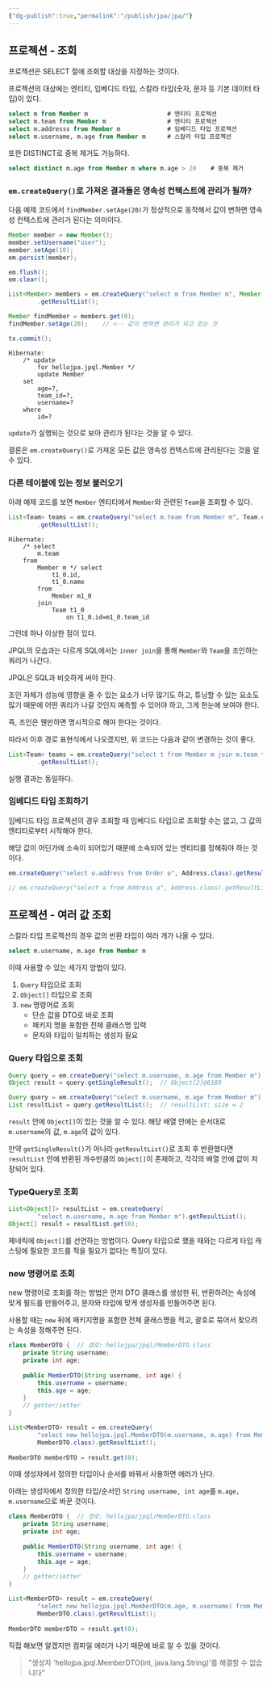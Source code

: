 ```yaml
---
{"dg-publish":true,"permalink":"/publish/jpa/jpa/"}
---
```


## 프로젝션 - 조회

프로젝션은 SELECT 절에 조회할 대상을 지정하는 것이다.

프로젝션의 대상에는 엔티티, 임베디드 타입, 스칼라 타입(숫자, 문자 등 기본 데이터 타입)이 있다.

```sql
select m from Member m                      # 엔티티 프로젝션
select m.team from Member m                 # 엔티티 프로젝션
select m.addresss from Member m             # 임베디드 타입 프로젝션
select m.username, m.age from Member m      # 스칼라 타입 프로젝션
```

또한 DISTINCT로 중복 제거도 가능하다.

```sql
select distinct m.age from Member m where m.age > 20    # 중복 제거
```


### `em.createQuery()`로 가져온 결과들은 영속성 컨텍스트에 관리가 될까?

다음 예제 코드에서 `findMember.setAge(20)`가 정상적으로 동작해서 값이 변하면 영속성 컨텍스트에 관리가 된다는 의미이다.

```java
Member member = new Member();
member.setUsername("user");
member.setAge(10);
em.persist(member);

em.flush();
em.clear();

List<Member> members = em.createQuery("select m from Member m", Member.class)
		.getResultList();

Member findMember = members.get(0);
findMember.setAge(20);    // <-- 값이 변하면 관리가 되고 있는 것

tx.commit();
```

```
Hibernate: 
    /* update
        for hellojpa.jpql.Member */
        update Member 
    set
        age=?,
        team_id=?,
        username=? 
    where
        id=?
```

`update`가 실행되는 것으로 보아 관리가 된다는 것을 알 수 있다. 

결론은 `em.createQuery()`로 가져온 모든 값은 영속성 컨텍스트에 관리된다는 것을 알 수 있다.


### 다른 테이블에 있는 정보 불러오기

아래 예제 코드를 보면 `Member` 엔티티에서 `Member`와 관련된 `Team`을 조회할 수 있다.

```java
List<Team> teams = em.createQuery("select m.team from Member m", Team.class)  
        .getResultList();
```

```
Hibernate: 
    /* select
        m.team 
    from
        Member m */ select
            t1_0.id,
            t1_0.name 
        from
            Member m1_0 
        join
            Team t1_0 
                on t1_0.id=m1_0.team_id
```

그런데 하나 이상한 점이 있다. 

JPQL의 모습과는 다르게 SQL에서는 `inner join`을 통해 `Member`와 `Team`을 조인하는 쿼리가 나간다.

JPQL은 SQL과 비슷하게 써야 한다. 

조인 자체가 성능에 영향을 줄 수 있는 요소가 너무 많기도 하고, 튜닝할 수 있는 요소도 많기 때문에 어떤 쿼리가 나갈 것인지 예측할 수 있어야 하고, 그게 한눈에 보여야 한다.

즉, 조인은 웬만하면 명시적으로 해야 한다는 것이다.

따라서 이후 경로 표현식에서 나오겠지만, 위 코드는 다음과 같이 변경하는 것이 좋다.

```java
List<Team> teams = em.createQuery("select t from Member m join m.team t", Team.class)  
        .getResultList();
```

실행 결과는 동일하다.


### 임베디드 타입 조회하기

임베디드 타입 프로젝션의 경우 조회할 때 임베디드 타입으로 조회할 수는 없고, 그 값의 엔티티로부터 시작해야 한다.

해당 값이 어딘가에 소속이 되어있기 때문에 소속되어 있는 엔티티를 정해줘야 하는 것이다.

```java
em.createQuery("select o.address from Order o", Address.class).getResultList();

// em.createQuery("select a from Address a", Address.class).getResultList();
```


## 프로젝션 - 여러 값 조회

스칼라 타입 프로젝션의 경우 값의 반환 타입이 여러 개가 나올 수 있다.

```sql
select m.username, m.age from Member m
```

이때 사용할 수 있는 세가지 방법이 있다.
1. `Query` 타입으로 조회
2. `Object[]` 타입으로 조회
3. `new` 명령어로 조회
	- 단순 값을 DTO로 바로 조회
	- 패키지 명을 포함한 전체 클래스명 입력
	- 문자와 타입이 일치하는 생성자 필요


### Query 타입으로 조회

```java
Query query = em.createQuery("select m.username, m.age from Member m");  
Object result = query.getSingleResult();  // Object[2]@6189

Query query = em.createQuery("select m.username, m.age from Member m");  
List resultList = query.getResultList();  // resultList: size = 2
```

`result` 안에 `Object[]`이 있는 것을 알 수 있다. 해당 배열 안에는 순서대로 `m.username`의 값, `m.age`의 값이 있다.

만약 `getSingleResult()`가 아니라 `getResultList()`로 조회 후 반환했다면 `resultList` 안에 반환된 개수만큼의 `Object[]`이 존재하고, 각각의 배열 안에 값이 저장되어 있다.


### TypeQuery로 조회

```java
List<Object[]> resultList = em.createQuery(
		"select m.username, m.age from Member m").getResultList();
Object[] result = resultList.get(0);
```

제네릭에 `Object[]`를 선언하는 방법이다. Query 타입으로 했을 때와는 다르게 타입 캐스팅에 필요한 코드를 적을 필요가 없다는 특징이 있다.


### new 명령어로 조회

new 명령어로 조회를 하는 방법은 먼저 DTO 클래스를 생성한 뒤, 반환하려는 속성에 맞게 필드를 만들어주고, 문자와 타입에 맞게 생성자를 만들어주면 된다.

사용할 때는 `new` 뒤에 패키지명을 포함한 전체 클래스명을 적고, 괄호로 묶어서 찾으려는 속성을 정해주면 된다.

```java
class MemberDTO {  // 경로: hellojpa/jpql/MemberDTO.class
	private String username;  
	private int age;  
	  
	public MemberDTO(String username, int age) {  
	    this.username = username;  
	    this.age = age;  
	}
	// getter/setter
}

List<MemberDTO> result = em.createQuery(
		"select new hellojpa.jpql.MemberDTO(m.username, m.age) from Member m", 
		MemberDTO.class).getResultList();  
  
MemberDTO memberDTO = result.get(0);
```

이때 생성자에서 정의한 타입이나 순서를 바꿔서 사용하면 에러가 난다. 

아래는 생성자에서 정의한 타입/순서인 `String username, int age`를 `m.age, m.username`으로 바꾼 것이다. 

```java
class MemberDTO {  // 경로: hellojpa/jpql/MemberDTO.class
	private String username;  
	private int age;  
	  
	public MemberDTO(String username, int age) {  
	    this.username = username;  
	    this.age = age;  
	}
	// getter/setter
}

List<MemberDTO> result = em.createQuery(
		"select new hellojpa.jpql.MemberDTO(m.age, m.username) from Member m", 
		MemberDTO.class).getResultList();  
  
MemberDTO memberDTO = result.get(0);
```

직접 해보면 알겠지만 컴파일 에러가 나기 때문에 바로 알 수 있을 것이다.

> "생성자 'hellojpa.jpql.MemberDTO(int, java.lang.String)'를 해결할 수 없습니다"

